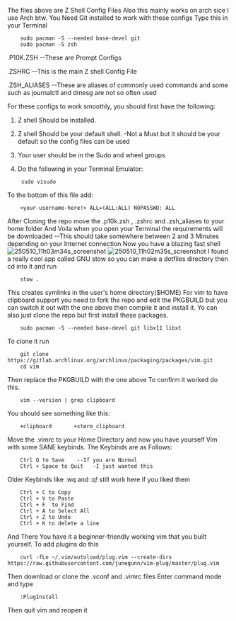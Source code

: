 The files above are Z Shell Config Files 
Also this mainly works on arch sice I use Arch btw.
You Need Git installed to work with these configs
Type this in your Terminal 

        sudo pacman -S --needed base-devel git 
        sudo pacman -S zsh
         
.P10K.ZSH      --These are Prompt Configs

.ZSHRC        --This is the main Z shell Config File

.ZSH_ALIASES  --These are aliases of commonly used commands and some such as journalctl and dmesg are not so often used
 

For these configs to work smoothly, you should first have the following:
1. Z shell Should be installed.
2. Z shell Should be your default shell.  -Not a Must but it should be your default so the config files can be used
3. Your user should be in the Sudo and wheel groups
4. Do the following in your Terminal Emulator:

        sudo visudo
   
To the bottom of this file add:

        <your-username-here!> ALL=(ALL:ALL) NOPASSWD: ALL
        
After Cloning the repo move the .p10k.zsh , .zshrc and .zsh_aliases to your home folder
And Voila when you open your Terminal the requirements will be downloaded --This should take somewhere between 2 and 3 Minutes depending on your Internet connection
Now you have a blazing fast shell![250510_11h03m34s_screenshot](https://github.com/user-attachments/assets/363efbc5-a786-47c1-bb02-4be9170230e9)
![250510_11h02m35s_screenshot](https://github.com/user-attachments/assets/e52f6a88-6548-4b7b-b600-d48bcbe5d941)
I found a really cool app called GNU stow so you can make a dotfiles directory then cd into it and run 
        
        stow .

This creates symlinks in the user's home directory($HOME)
For vim to have clipboard support you need to fork the repo and edit the PKGBUILD but you can switch it out with the one above then compile it and install it.
Yo can also just clone the repo but first install these packages.

        sudo pacman -S --needed base-devel git libx11 libxt

To clone it run

        git clone https://gitlab.archlinux.org/archlinux/packaging/packages/vim.git
        cd vim

Then replace the PKGBUILD with the one above
To confirm it worked do this. 

        vim --version | grep clipboard
        
You should see something like this:

        +clipboard       +xterm_clipboard
        
Move the .vimrc to your Home Directory and now you have yourself Vim with some SANE keybinds.
The Keybinds are as Follows:

        Ctrl Q to Save    --If you are Normal
        Ctrl + Space to Quit   -I just wanted this
        
Older Keybinds like :wq and :q! still work here if you liked them

        Ctrl + C to Copy
        Ctrl + V to Paste
        Ctrl + F  to Find 
        Ctrl + A to Select All
        Ctrl + Z to Undo 
        Ctrl + K to delete a line 
       
        
And There You have it a beginner-friendly working vim that you built yourself.
To add plugins do this

        curl -fLo ~/.vim/autoload/plug.vim --create-dirs https://raw.githubusercontent.com/junegunn/vim-plug/master/plug.vim

Then download or clone the .vconf and .vimrc files
Enter command mode and type 

        :PlugInstall

Then quit vim and reopen it




